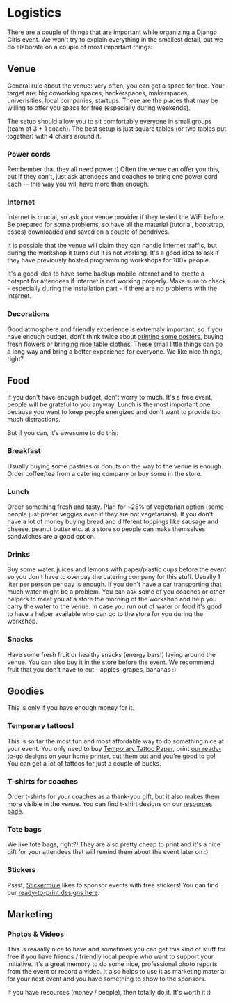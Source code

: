 # Logistics

There are a couple of things that are important while organizing a Django Girls event. We won't try to explain everything in the smallest detail, but we do elaborate on a couple of most important things:

## Venue

General rule about the venue: very often, you can get a space for free. Your target are: big coworking spaces, hackerspaces, makerspaces, univerisities, local companies, startups. These are the places that may be willing to offer you space for free (especially during weekends).

The setup should allow you to sit comfortably everyone in small groups (team of 3 + 1 coach). The best setup is just square tables (or two tables put together) with 4 chairs around it.

### Power cords

Rembember that they all need power :) Often the venue can offer you this, but if they can't, just ask attendees and coaches to bring one power cord each -- this way you will have more than enough.

### Internet

Internet is crucial, so ask your venue provider if they tested the WiFi before. Be prepared for some problems, so have all the material (tutorial, bootstrap, csses) downloaded and saved on a couple of pendrives.

It is possible that the venue will claim they can handle Internet traffic, but during the workshop it turns out it is not working. It's a good idea to ask if they have previously hosted programming workshops for 100+ people. 

It's a good idea to have some backup mobile internet and to create a hotspot for attendees if internet is not working properly. Make sure to check - especially during the installation part - if there are no problems with the Internet.

### Decorations

Good atmosphere and friendly experience is extremaly important, so if you have enough budget, don't think twice about [printing some posters](resources/README.html), buying fresh flowers or bringing nice table clothes. These small little things can go a long way and bring a better experience for everyone. We like nice things, right?

## Food

If you don't have enough budget, don't worry to much. It's a free event, people will be grateful to you anyway. Lunch is the most important one, because you want to keep people energized and don't want to provide too much distractions.

But if you can, it's awesome to do this:

### Breakfast

Usually buying some pastries or donuts on the way to the venue is enough. Order coffee/tea from a catering company or buy some in the store.

### Lunch

Order something fresh and tasty. Plan for ~25% of vegetarian option (some people just prefer veggies even if they are not vegetarians). If you don't have a lot of money buying bread and different toppings like sausage and cheese, peanut butter etc. at a store so people can make themselves sandwiches are a good option.

### Drinks

Buy some water, juices and lemons with paper/plastic cups before the event so you don't have to overpay the catering company for this stuff. Usually 1 liter per person per day is enough. If you don't have a car transporting that much water might be a problem. You can ask some of you coaches or other helpers to meet you at a store the morning of the workshop and help you carry the water to the venue. In case you run out of water or food it's good to have a helper available who can go to the store for you during the workshop.

### Snacks

Have some fresh fruit or healthy snacks (energy bars!) laying around the venue. You can also buy it in the store before the event. We recommend fruit that you don't have to cut - apples, grapes, bananas :)

## Goodies

This is only if you have enough money for it.

### Temporary tattoos!

This is so far the most fun and most affordable way to do something nice at your event. You only need to buy [Temporary Tattoo Paper](http://www.amazon.com/Silhouette-MEDIA-TATTOO-Temporary-Tattoo-Paper/dp/B0043WJ3OA/), print [our ready-to-go designs](https://github.com/DjangoGirls/resources/tree/master/Design/Tattoos) on your home printer, cut them out and you're good to go! You can get a lot of tattoos for just a couple of bucks.

### T-shirts for coaches

Order t-shirts for your coaches as a thank-you gift, but it also makes them more visible in the venue. You can find t-shirt designs on our [resources page](resources/README.html).

### Tote bags

We like tote bags, right?! They are also pretty cheap to print and it's a nice gift for your attendees that will remind them about the event later on :)

### Stickers

Pssst, [Stickermule](http://stickermule.com/) likes to sponsor events with free stickers! You can find our [ready-to-print designs here](resources/README.html).

## Marketing

### Photos & Videos

This is reaaally nice to have and sometimes you can get this kind of stuff for free if you have friends / friendly local people who want to support your initiative. It's a great memory to do some nice, professional photo reports from the event or record a video. It also helps to use it as marketing material for your next event and you have something to show to the sponsors.

If you have resources (money / people), then totally do it. It's worth it :)
